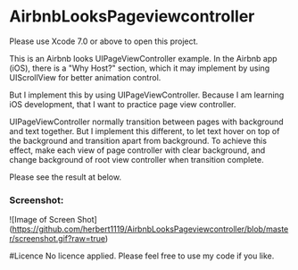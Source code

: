# AirbnbLooksPageviewcontroller
Please use Xcode 7.0 or above to open this project.

This is an Airbnb looks UIPageViewController example.
In the Airbnb app (iOS), there is a "Why Host?" section, which it may implement by using UIScrollView for better animation control.

But I implement this by using UIPageViewController. Because I am learning iOS development, that I want to practice page view controller.

UIPageViewController normally transition between pages with background and text together. But I implement this different, to let text hover on top of the background and transition apart from background. To achieve this effect, make each view of page controller with clear background, and change background of root view controller when transition complete.

Please see the result at below.

### Screenshot:
![Image of Screen Shot]
(https://github.com/herbert1119/AirbnbLooksPageviewcontroller/blob/master/screenshot.gif?raw=true)

#Licence
No licence applied. Please feel free to use my code if you like.